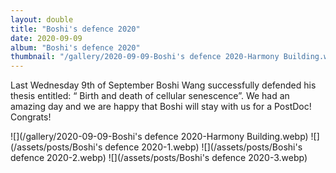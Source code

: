 ```yaml
---
layout: double
title: "Boshi's defence 2020"
date: 2020-09-09
album: "Boshi's defence 2020"
thumbnail: "/gallery/2020-09-09-Boshi's defence 2020-Harmony Building.webp"
---
```


 Last Wednesday 9th of September Boshi Wang successfully defended his thesis entitled: “ Birth and death of cellular senescence”. We had an amazing day and we are happy that Boshi will stay with us for a PostDoc! Congrats!
 
![](/gallery/2020-09-09-Boshi's defence 2020-Harmony Building.webp)
![](/assets/posts/Boshi's defence 2020-1.webp)
![](/assets/posts/Boshi's defence 2020-2.webp)
![](/assets/posts/Boshi's defence 2020-3.webp)

